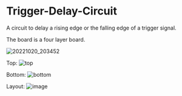 # Trigger-Delay-Circuit
A circuit to delay a rising edge or the falling edge of a trigger signal.

The board is a four layer board.

![20221020_203452](https://user-images.githubusercontent.com/103216308/197030883-1ed65d2c-f6ee-47d5-b30a-b0924b224c31.jpg)

Top:
![top](https://user-images.githubusercontent.com/103216308/195992954-642c3134-2152-45e3-b8ef-286771f7058a.jpg)

Bottom:
![bottom](https://user-images.githubusercontent.com/103216308/195992952-283276b8-5f5d-42bd-936e-ef31f010a9aa.jpg)

Layout:
![image](https://user-images.githubusercontent.com/103216308/195992772-4d2fb8f6-c37f-4b45-8169-0c4564a505bd.png)
